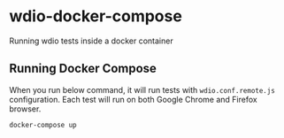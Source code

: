 # wdio-docker-compose
Running wdio tests inside a docker container

## Running Docker Compose
When you run below command, it will run tests with `wdio.conf.remote.js` configuration. Each test will run on both Google Chrome
and Firefox browser.

```
docker-compose up
```
